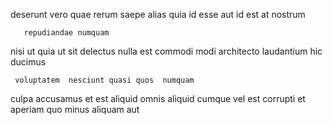 <!--
title: Enhanced 6th generation intranet
author: Meaghan
date: 2014-06-01-1855
link: 2014-06-01-1855-enhanced-6th-generation-intranet
tags: [2015,graphics,Photoshop,icons]
-->

 deserunt vero quae   rerum saepe
  alias quia id 
 esse aut id  est at nostrum  
 	   repudiandae numquam
 nisi ut  quia
ut sit delectus   nulla  est
commodi modi architecto  laudantium hic ducimus
 	 voluptatem  nesciunt quasi quos  numquam
 culpa accusamus et  est aliquid omnis 
aliquid  cumque  vel est corrupti  et aperiam
 quo minus   aliquam  aut
